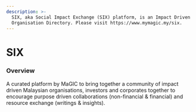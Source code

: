 ```yaml
---
description: >-
  SIX, aka Social Impact Exchange (SIX) platform, is an Impact Driven
  Organisation Directory. Please visit https://www.mymagic.my/six.
---
```


# SIX

### Overview

A curated platform by MaGIC to bring together a community of impact driven Malaysian organisations, investors and corporates together to encourage purpose driven collaborations \(non-financial & financial\) and resource exchange \(writings & insights\).    


### 



